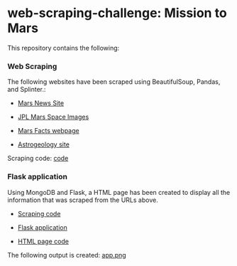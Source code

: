 # web-scraping-challenge: Mission to Mars

This repository contains the following:

### Web Scraping

The following websites have been scraped using BeautifulSoup, Pandas, and Splinter.:
 
 * [Mars News Site](https://redplanetscience.com/)

 * [JPL Mars Space Images](https://spaceimages-mars.com)

 * [Mars Facts webpage](https://galaxyfacts-mars.com)

 * [Astrogeology site](https://marshemispheres.com/)

Scraping code: [code](Missions_to_Mars/mission_to_mars.ipynb)

### Flask application

Using MongoDB and Flask, a HTML page has been created to display all the information that was scraped from the URLs above.

 * [Scraping code](Missions_to_Mars/scrape_mars.py)

 * [Flask application](Missions_to_Mars/app.py)

 * [HTML page code](Missions_to_Mars/templates/index.html)

The following output is created: [app.png](Missions_to_Mars/screenshot/app.png)